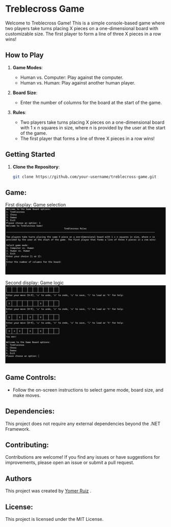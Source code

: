 # Treblecross Game

Welcome to Treblecross Game! This is a simple console-based game where two players take turns placing X pieces on a one-dimensional board with customizable size. The first player to form a line of three X pieces in a row wins!

## How to Play

1. **Game Modes**:
   - Human vs. Computer: Play against the computer.
   - Human vs. Human: Play against another human player.

2. **Board Size**:
   - Enter the number of columns for the board at the start of the game.

3. **Rules**:
   - Two players take turns placing X pieces on a one-dimensional board with 1 x n squares in size, where n is provided by the user at the start of the game.
   - The first player that forms a line of three X pieces in a row wins!

## Getting Started

1. **Clone the Repository**:
   ```bash
   git clone https://github.com/your-username/treblecross-game.git
   ```

## Game:
First display: Game selection
![Image Alt text](/Images/Image_1.png "First display: Game selection")

Second display: Game logic
![Image Alt text](/Images/Image_2.png "Second display: Game logic")

## Game Controls:

- Follow the on-screen instructions to select game mode, board size, and make moves.

## Dependencies:

This project does not require any external dependencies beyond the .NET Framework.

## Contributing:

Contributions are welcome! If you find any issues or have suggestions for improvements, please open an issue or submit a pull request.

## Authors

This project was created by [Yomer Ruiz](https://github.com/n10962646) .

## License:

This project is licensed under the MIT License.

